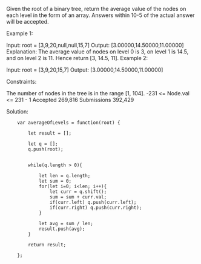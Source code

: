Given the root of a binary tree, return the average value of the nodes on each level in the form of an array. Answers within 10-5 of the actual answer will be accepted.
 

Example 1:


Input: root = [3,9,20,null,null,15,7]
Output: [3.00000,14.50000,11.00000]
Explanation: The average value of nodes on level 0 is 3, on level 1 is 14.5, and on level 2 is 11.
Hence return [3, 14.5, 11].
Example 2:


Input: root = [3,9,20,15,7]
Output: [3.00000,14.50000,11.00000]
 

Constraints:

The number of nodes in the tree is in the range [1, 104].
-231 <= Node.val <= 231 - 1
Accepted
269,816
Submissions
392,429


Solution: 


        var averageOfLevels = function(root) {
            
            let result = [];
            
            let q = [];
            q.push(root);
            
            
            while(q.length > 0){
                
                let len = q.length; 
                let sum = 0;
                for(let i=0; i<len; i++){
                    let curr = q.shift();
                    sum = sum + curr.val;
                    if(curr.left) q.push(curr.left);
                    if(curr.right) q.push(curr.right);
                }
                
                let avg = sum / len;
                result.push(avg);
            }
            
            return result;
            
        };